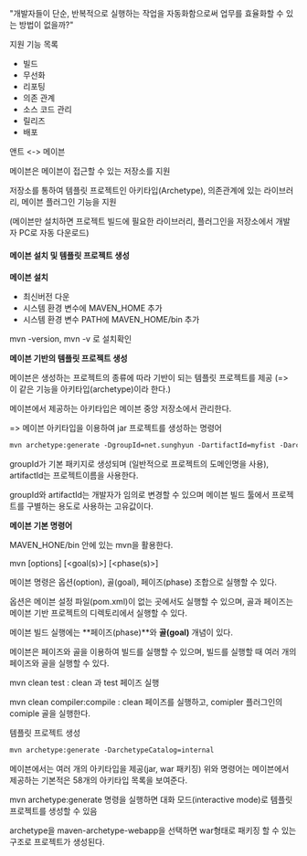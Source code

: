 "개발자들이 단순, 반복적으로 실행하는 작업을 자동화함으로써 업무를 효율화할 수 있는 방법이 없을까?"

지원 기능 목록

* 빌드
* 무선화
* 리포팅
* 의존 관계
* 소스 코드 관리
* 릴리즈
* 배포

앤트 <-> 메이븐

메이븐은 메이븐이 접근할 수 있는 저장소를 지원

저장소를 통하여 템플릿 프로젝트인 아키타입(Archetype), 의존관계에 있는 라이브러리, 메이븐 플러그인 기능을 지원

(메이븐만 설치하면 프로젝트 빌드에 필요한 라이브러리, 플러그인을 저장소에서 개발자 PC로 자동 다운로드)



#### 메이븐 설치 및 템플릿 프로젝트 생성

**메이븐 설치**

* 최신버전 다운
* 시스템 환경 변수에 MAVEN_HOME 추가
* 시스템 환경 변수 PATH에 MAVEN_HOME/bin 추가

mvn -version, mvn -v 로 설치확인



**메이븐 기반의 템플릿 프로젝트 생성**

메이븐은 생성하는 프로젝트의 종류에 따라 기반이 되는 템플릿 프로젝트를 제공 (=> 이 같은 기능을 아키타입(archetype)이라 한다.)

메이븐에서 제공하는 아키타입은 메이븐 중앙 저장소에서 관리한다.

=> 메이븐 아키타입을 이용하여 jar 프로젝트를 생성하는 명령어

```xml
mvn archetype:generate -DgroupId=net.sunghyun -DartifactId=myfist -DarchetypeArtifactId=maven-archetype-quickstart -DinteractiveMode=false
```

groupId가 기본 패키지로 생성되며 (일반적으로 프로젝트의 도메인명을 사용), artifactId는 프로젝트이름을 사용한다.

groupId와 artifactId는 개발자가 임의로 변경할 수 있으며 메이븐 빌드 툴에서 프로젝트를 구별하는 용도로 사용하는 고유값이다.



**메이븐 기본 명령어**

MAVEN_HONE/bin 안에 있는 mvn을 활용한다.

mvn [options] [<goal(s)>] [<phase(s)>]

메이븐 명령은 옵션(option), 골(goal), 페이즈(phase) 조합으로 실행할 수 있다.

옵션은 메이븐 설정 파일(pom.xml)이 없는 곳에서도 실행할 수 있으며, 골과 페이즈는 메이븐 기반 프로젝트의 디렉토리에서 실행할 수 있다.



메이븐 빌드 실행에는 **페이즈(phase)**와 **골(goal)** 개념이 있다.

메이븐은 페이즈와 골을 이용하여 빌드를 실행할 수 있으며, 빌드를 실행할 때 여러 개의 페이즈와 골을 실행할 수 있다.

mvn clean test : clean 과 test 페이즈 실행

mvn clean compiler:compile : clean 페이즈를 실행하고, comipler 플러그인의 comiple 골을 실행한다.



템플릿 프로젝트 생성

```xml
mvn archetype:generate -DarchetypeCatalog=internal
```

메이븐에서는 여러 개의 아키타입을 제공(jar, war 패키징) 위와 명령어는 메이븐에서 제공하는 기본적은 58개의 아키타입 목록을 보여준다.

mvn archetype:generate 명령을 실행하면 대화 모드(interactive mode)로 템플릿 프로젝트를 생성할 수 있음

archetype을 maven-archetype-webapp을 선택하면 war형태로 패키징 할 수 있는 구조로 프로젝트가 생성된다.







